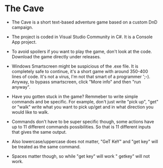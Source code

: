 # The Cave
- The Cave is a short text-based adventure game based on a custom DnD campaign.

- The project is coded in Visual Studio Community in C#. It is a Console App project.

- To avoid spoilers if you want to play the game, don't look at the code. Download the game directly under releases.

- Windows Smartscreen might be suspicious of the .exe file. It is completely safe to continue, it's a short game with around 350-400 lines of code. It's not a virus, I'm not that smart of a programmer ';-). Anyway, to bypass smartscreen, click "More info" and then "run anyway".

- Have you gotten stuck in the game? Remmeber to write simple commands and be specific. For example, don't just write "pick up", "get" or "walk" write what you want to pick up/get and in what direction you would like to walk. 

- Commands don't have to be super specific though, some actions have up to 11 different commands possibilities. So that is 11 different inputs that gives the same output.

- Also lowercase/uppercase does not matter, "GeT KeY" and "get key" will be treated as the same command.

- Spaces matter though, so while "get key" will work " getkey" will not work.
